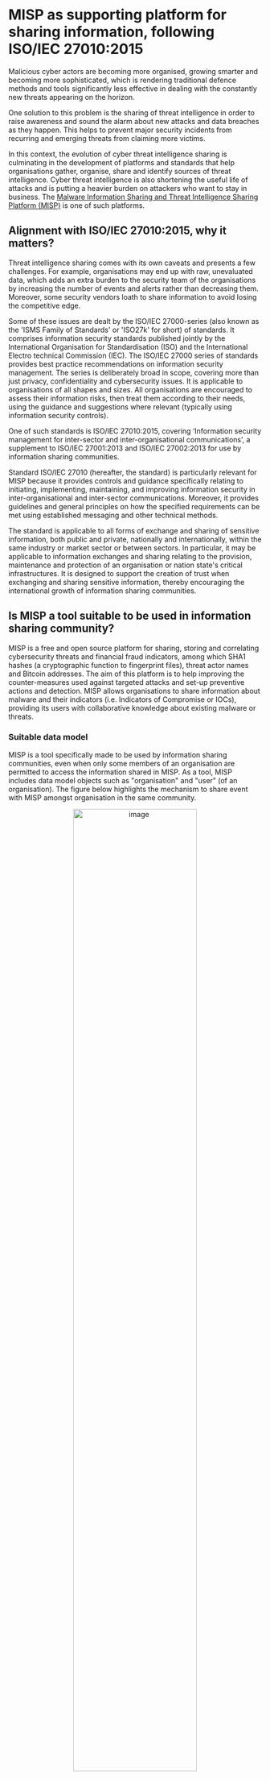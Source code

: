 
# MISP as supporting platform for sharing information, following ISO/IEC 27010:2015

Malicious cyber actors are becoming more organised, growing smarter and becoming more sophisticated, which is rendering traditional defence methods and tools significantly less effective in dealing with the constantly new threats appearing on the horizon.

One solution to this problem is the sharing of threat intelligence in order to raise awareness and sound the alarm about new attacks and data breaches as they happen. This helps to prevent major security incidents from recurring and emerging threats from claiming more victims.

In this context, the evolution of cyber threat intelligence sharing is culminating in the development of platforms and standards that help organisations gather, organise, share and identify sources of threat intelligence. Cyber threat intelligence is also shortening the useful life of attacks and is putting a heavier burden on attackers who want to stay in business. The [Malware Information Sharing and Threat Intelligence Sharing Platform (MISP)](https://www.misp-project.org/) is one of such platforms.

## Alignment with ISO/IEC 27010:2015, why it matters?

Threat intelligence sharing comes with its own caveats and presents a few challenges. For example, organisations may end up with raw, unevaluated data, which adds an extra burden to the security team of the organisations by increasing the number of events and alerts rather than decreasing them. Moreover, some security vendors loath to share information to avoid losing the competitive edge.

Some of these issues are dealt by the ISO/IEC 27000-series (also known as the 'ISMS Family of Standards' or 'ISO27k' for short) of standards. It comprises information security standards published jointly by the International Organisation for Standardisation (ISO) and the International Electro technical Commission (IEC). The ISO/IEC 27000 series of standards provides best practice recommendations on information security management.
The series is deliberately broad in scope, covering more than just privacy, confidentiality and cybersecurity issues. It is applicable to organisations of all shapes and sizes. All organisations are encouraged to assess their information risks, then treat them  according to their needs, using the guidance and suggestions where relevant (typically using information security controls).

One of such standards is ISO/IEC 27010:2015, covering ‘Information security management for inter-sector and inter-organisational communications’, a supplement to ISO/IEC 27001:2013 and ISO/IEC 27002:2013 for use by information sharing communities.

Standard ISO/IEC 27010 (hereafter, the standard) is particularly relevant for MISP because it provides controls and guidance specifically relating to initiating, implementing, maintaining, and improving information security in inter-organisational and inter-sector communications. Moreover, it provides guidelines and general principles on how the specified requirements can be met using established messaging and other technical methods.

The standard is applicable to all forms of exchange and sharing of sensitive information, both public and private, nationally and internationally, within the same industry or market sector or between sectors. In particular, it may be applicable to information exchanges and sharing relating to the provision, maintenance and protection of an organisation or nation state's critical infrastructures. It is designed to support the creation of trust when exchanging and sharing sensitive information, thereby encouraging the international growth of information sharing communities.

## Is MISP a tool suitable to be used in information sharing community?

MISP is a free and open source platform for sharing, storing and correlating cybersecurity threats and financial fraud indicators, among which SHA1 hashes (a cryptographic function to fingerprint files), threat actor names and Bitcoin addresses. The aim of this platform is to help improving the counter-measures used against targeted attacks and set-up preventive actions and detection. MISP allows organisations to share information about malware and their indicators (i.e. Indicators of Compromise or IOCs), providing its users with collaborative knowledge about existing malware or threats.

### Suitable data model

MISP is a tool specifically made to be used by information sharing communities, even when only some members of an organisation are permitted to access the information shared in MISP. As a tool, MISP includes data model objects such as "organisation" and "user" (of an organisation). The figure below highlights the mechanism to share event with MISP amongst organisation in the same community.

<p align="center">
<img src="./images/misp-compliance-iso-concepts.svg" alt="image" style="width: 70%;"/></br>

<span><i>FIGURE 1: Illustration of MISP organisations and community interactions</i></span>
</p>

The concept presented in the figure above can be explained and match with key concepts of the ISO/IEC 27010:2015 standard as described in the table below.

<table style="width:100%">
  <tr>
    <th>ISO/IEC 27010:2015 key concepts</th>
    <th>MISP data model representing the concepts</th> 
    <th>Related definition in <a href="https://www.iso.org/obp/ui/#iso:std:iso-iec:27000:ed-5:v1:en"> ISO/IEC 27000:2018</a></th>
  </tr>
  <tr>
    <td><b>Information sharing community</b></td>
    <td>The concept of community is closely related to the concept of MISP server (also called MISP instance). A MISP server is a specific instance of the MISP software, running on a computer, usually a server. A MISP server can include multiple organisations. A <b>MISP community</b> includes all organisations on a MISP server and organisations running MISP servers that synchronise with this server.</td> 
    <td>3.34 information sharing community</td>
  </tr>
  <tr>
    <td><b>Organization</b></td>
    <td>A <b>MISP organization</b> represent an organisation in the community.</td> 
    <td>3.50 organization</td>
  </tr>
<tr>
    <td><b>Member of an organisation</b></td>
    <td><b>MISP users</b> represent organisation members.</td> 
    <td>Not covered in the standard.</td>
  </tr>
<tr>
    <td><b>Information exchange types (e.g. "alerts and warnings" and "incident handling")</b></td>
    <td><b>MISP events</b> are the smallest unit that can be shared in MISP. Events can be enrich with "tags", such as tags integrates external and broadly used protocols and standards such as TLD (Traffic Lights Protocol) and MISP galaxies which enable a deeper analysis and categorisation of events. Events are composed of <b>MISP attributes</b>, usually representing indicators of compromise (e.g. IP addresses, domain names etc.). Attributes are defined structure that have a limited set of <a href="http://www.misp-project.org/datamodels/#misp-core-format"> type and categories</a>. Attributes can be aggregated into MISP objects.</td> 
    <td>3.21 event</td>
  </tr>
<tr>
    <td><b>Supporting entities</b></td>
    <td>The centralized supporting entity in a MISP community can be interpreted as being the entity (or organisation) operating the MISP instance (also called MISP server). The entity operating the MISP instance decides who will join the community and can attribute rights to organisation on the MISP instance (e.g. right to synchronise a MISP server)</td> 
    <td>3.76 trusted information communication entity</td>
  </tr>
<tr>
    <td><b>Source</b></td>
    <td>In MISP, the source of the event is indicated in the event detail in the field "Orgc". The source of an event stay the same even if the event is transferred to other communities.</td> 
    <td>Not covered in the standard.</td>
  </tr>
<tr>
    <td><b>Originator</b></td>
    <td>In MISP, the originator of an event is indicated in the event detail in the field "Org". If the source is in the same MISP community than a recipient, the source (Orgc) and the originator (Org) of an event will be the same for this recipient. If the source of an event (Orgc) is not in the same community than a recipient (e.g. the event has been pushed to another MISP community because its sharing model is "All communities" or "Connected communities"), then the source (Orgc) and the originator will differ. In that case, the originator (Org) would appear as the organisation synchronising the MISP instances (for an illustration, refer to event e' in the "FIGURE 1" above). </td> 
    <td>Not covered in the standard.</td>
  </tr>
<tr>
    <td><b>Recipient</b></td>
    <td>In MISP, the recipients of an event depends on the sharing model the originator choose for the event. MISP sharing model is flexible and include <a href="https://github.com/MISP/misp-book/tree/master/using-the-system"> five sharing models </a> allowing, for example, to only share an event with one organisation, one community or a couple of chosen organisations in a community.</td> 
    <td>Not covered in the standard.</td>
  </tr>
</table>

### Suitable flexibility and accessibility

MISP can be accessed from different interfaces like a REST API (for systems pushing and pulling IOCs and for automatizing export, import or analysis of IOCs) or via a web interface. This is the result of the inherent goal of MISP: to be a robust platform that ensures a smooth operation for sharing and storing cybersecurity related information in an intelligent way.

MISP is freely available on [GitHub](https://github.com/MISP/MISP), licensed under [GNU Affero General Public License version 3](http://www.gnu.org/licenses/agpl-3.0.html). Everyone can set up its own MISP instance and start a community. MISP is currently used by CSIRTs communities and Banks. However, MISP usages is not limited to those entities and new use cases can be developed.


## Does MISP enable an easy implementation of ISO/IEC 27010:2015 controls?

### Scope

ISO/IEC 27010:2015 complements ISO/IEC 27001:2005 by providing additional or augmented controls in cases where the information exchanged by sharing communities is sensitive and cannot be made publicly available. In this article, only new controls or augmented controls from ISO/IEC 27002:2005 by ISO/IEC 27010:2015 will be covered.

MISP is a tool, a piece of software, not an Information Security and Management System by itself. As such, not all the new controls or augmented controls in ISO/IEC 27010:2015 can be applicable to MISP. For this article, the controls that can, partially can or cannot apply to MISP are presented in the table below.


<table style="width:100%">
  <tr>
    <th>New controls of controls augmented by ISO/IEC 27010:2015</th>
    <th>Applicable to MISP</th> 
    <th>References to relevant MISP features</th>
  </tr>
  <tr>
    <td>5.1.1 Policies for information security</td>
    <td>Partially</td> 
    <td><a href="#(5)">(5) Information security policies</a></td>
  </tr>
  <tr>
    <td>5.1.2 Review of the policies for information security</td>
    <td>No</td> 
    <td>N/A</td>
  </tr>
<tr>
    <td>7.1.1 Screening</td>
    <td>No</td> 
    <td>N/A</td>
  </tr>
<tr>
    <td>8.1.3 Acceptable use of assets</td>
    <td>Partially</td> 
    <td><a href="#(8)">(8) Asset management</a></td>
  </tr>
<tr>
    <td>8.2.1 Classification of information</td>
    <td>Yes</td> 
    <td><a href="#(8)">(8) Asset management</a></td>
  </tr>
<tr>
    <td>8.4.1 Information dissemination</td>
    <td>Yes</td> 
    <td><a href="#(8)">(8) Asset management</a></td>
  </tr>
<tr>
    <td>8.4.2 Information disclaimers</td>
    <td>Yes</td> 
    <td><a href="#(8)">(8) Asset management</a></td>
  </tr>
<tr>
    <td>8.4.3 Information credibility</td>
    <td>Yes</td> 
    <td><a href="#(8)">(8) Asset management</a></td>
  </tr>
<tr>
    <td>8.4.4 Information sensitivity reduction</td>
    <td>Yes</td> 
    <td><a href="#(8)">(8) Asset management</a></td>
  </tr>
<tr>
    <td>8.4.5 Anonymous source protection</td>
    <td>Yes</td> 
    <td><a href="#(8)">(8) Asset management</a></td>
  </tr>
<tr>
    <td>8.4.6 Anonymous recipient protection</td>
    <td>Yes</td> 
    <td><a href="#(8)">(8) Asset management</a></td>
  </tr>
<tr>
    <td>8.4.7 Onwards release authority</td>
    <td>Yes</td> 
    <td><a href="#(8)">(8) Asset management</a></td>
  </tr>
<tr>
    <td>10.1.1 Policy on the use of cryptographic controls</td>
    <td>Yes</td> 
    <td><a href="#(10)">(10) Cryptography</a></td>
  </tr>
<tr>
    <td>12.2.1 Controls against malware</td>
    <td>No</td> 
    <td>N/A</td>
  </tr>
<tr>
    <td>12.4.1 Event logging</td>
    <td>Yes</td> 
    <td><a href="#(12)">(12) Operations security</a></td>
  </tr>
<tr>
    <td>12.7.2 Community audit rights</td>
    <td>No</td> 
    <td>N/A</td>
  </tr>
<tr>
    <td>13.2.2 Agreements on information transfer</td>
    <td>Partially</td> 
    <td><a href="#(13)">(13) Information transfer</a></td>
  </tr>
<tr>
    <td>13.2.3 Electronic messaging</td>
    <td>No</td> 
    <td>N/A</td>
  </tr>
<tr>
    <td>15.1.2 Addressing security within supplier agreements</td>
    <td>No</td> 
    <td>N/A</td>
  </tr>
<tr>
    <td>16.1.2 Reporting information security events</td>
    <td>Partially</td> 
    <td><a href="#(16)">(16) Information security incident management</a></td>
  </tr>
<tr>
    <td>16.1.6 Learning from information security incidents</td>
    <td>Yes</td> 
    <td><a href="#(16)">(16) Information security incident management</a></td>
  </tr>
<tr>
    <td>16.1.8 Early warning system</td>
    <td>Yes</td> 
    <td><a href="#(16)">(16) Information security incident management</a></td>
  </tr>
<tr>
    <td>17.1.1 Planning information security continuity</td>
    <td>No</td> 
    <td>N/A</td>
  </tr>
<tr>
    <td>18.1.1 Identification of applicable legislation and contractual requirements</td>
    <td>Partially</td> 
    <td><a href="#(18)">(18) Compliance</a></td>
  </tr>
<tr>
    <td>18.1.6 Liability to the information sharing community</td>
    <td>No</td> 
    <td>N/A</td>
  </tr>
</table>

The below section highlights clarifications on which MISP features enables an easy implementation of ISO/IEC 27010:2015 controls applicable to MISP.

### <a name="(5)"></a>(5) Information security policies

The standard recommends having policies for information security. This implies that sharing communities have a policy that defines how the community members will work together to set security management policies and direction for the information sharing communities.

As a tool that can be used in different ways by different entities, MISP does not actually have a specific “policy” as such. However, MISP does include a ‘Terms & Conditions’ feature that entities setting up a MISP instance can customized for their needs. For example, entities having a MISP instance be can customized in the text inside those Terms and Conditions (or can be left empty) and it can be opted to force users to accept it before having access to MISP. [Sharing guidelines](https://github.com/MISP/MISP/wiki/Sharing-guidelines) for using MISP are available.

### <a name="(8)"></a>(8) Asset management

Regarding the implementation of acceptable use of assets, dissemination rules are a core concept and it is the originator, which decides of the dissemination rules for individual events (c.f. [MISP sharing model](ttps://github.com/MISP/misp-book/tree/master/using-the-system)). It is the role of the supporting entity, operating the MISP instance to not bypass these rules but to respect them. When specific tags are applied to an event, indicating how the information received can be used (e.g. [Permissible Actions Protocol taxonomy](https://www.misp-project.org/taxonomies.html#_pap)), these rules need to be respected by all organisations in the community.

The standard suggests that information should be classified in terms of legal requirements, value, credibility, priority, criticality and sensitivity to unauthorized disclosure or modification and that the dissemination of such information should be done accordingly to this classification. Moreover, each information exchange should indicate the originator’s degree of confidence in the transmitted information’s credibility and accuracy and the sensitivity of the information.

MISP has asset management tools build into it. For example, taxonomies can be used in MISP in order to classify events, indicators and threats. For example, one of the taxonomies included in MISP is the Admiralty Scale (also called the NATO System), that ranks the reliability of a source and the credibility of an information. Examples of taxonomies that can be used to classified events in MISP can be found below:

<table style="width:100%">
  <tr>
    <th>ISO/IEC 27010:2015 classification requirements</th>
    <th>Examples of taxonomies and/or features integrated in MISP (non-exhaustive)</th>
  </tr>
  <tr>
    <td><b>Legal requirements</b> (8.2.1)</td>
    <td>
		<ul>
		  <li>No taxonomies are yet integrated. It is however possible to add custom taxonomy in MISP.</li>
		</ul>
	</td> 
  </tr>
  <tr>
    <td><b>Value</b> (8.2.1)</td>
    <td>
	<ul>
	  <li>In some cases, the value of threat intelligence depends on the quality of the classification. A wide range of classifications is available for an event in MISP, for example, <a href="https://www.misp-project.org/taxonomies.html#_circl">incident classification or topic taxonomies</a>.</li>
	  <li>Value of the information can also be determined by the <a href="https://www.misp-project.org/taxonomies.html#_cssa"> CSSA agreed sharing taxonomy</a>, for example, the 'sharing-class' indicates whether the shared information has been validated by a human prior to sharing.</li>
	</ul>
  </tr>
  <tr>
    <td><b>Credibility</b> (8.2.1) and (8.4.3)</td>
    <td>
		<ul>
			<li>The <a href="https://www.misp-project.org/taxonomies.html#_admiralty_scale">Admiralty Scale taxonomy</a> can be used to measure the credibility of an event.</li>
			<li><a href="https://www.misp-project.org/taxonomies.html#_analyst_assessment"> The analyst experience taxonomy</a> can be used to assess the credibility of an analysis of an event.</li>
			<li>The <a href="https://www.misp-project.org/taxonomies.html#_estimative_language">likelihood-probability</a> taxonomy can also be used to measure the credibility of an event.</li>
			<li><a href="http://www.misp-project.org/features.html">The correlation feature and sightings</a> can also help assessing the credibility of an event.</li>
			<li><a href="https://www.circl.lu/doc/misp/administration/#whitelisting-an-address">Whitelist</a> and <a href="https://github.com/MISP/misp-warninglists">Warning lists</a> improve false positive detection.</li>
		</ul>
	</td> 
  </tr>
<tr>
    <td><b>Priority</b> (8.2.1)</td>
    <td>
		<ul>
		  <li>MISP integrates <a href="https://www.misp-project.org/taxonomies.html#_priority_level">six levels of priority aligned with NCCIC, DHS, and the CISS</a>.</li>
		</ul>
	</td>  
  </tr>
<tr>
    <td><b>Criticality</b> (8.2.1)</td>
	<td>
		<ul>
		  <li><a href="https://www.circl.lu/doc/misp/create-event-report/">"Threat Level" of a MISP event</a> indicates the level of criticality.</li>
	      <li>The <a href="https://www.misp-project.org/taxonomies.html#_impact_overall_rating">impact overall rating</a> taxonomy.</li>
          <li>The <a href="https://www.misp-project.org/taxonomies.html#_victim_employee_count">victims employee count</a> taxonomy.</li>
		</ul>
	</td>
  </tr>
<tr>
    <td><b>Sensitivity</b> (8.2.1)</td>
	<td>
		<ul>
		  <li><a href="https://www.misp-project.org/taxonomies.html#_nato">NATO classification</a>.</li>
		</ul>
	</td>
  </tr>
<tr>
    <td><b>Dissemination markings</b> (8.4.1)</td>
	<td>
		<ul>
		  <li><a href="https://www.misp-project.org/taxonomies.html#_tlp">Traffic Light Protocol (TLP) taxonomy</a>.</li>
		  <li>Different level of <a href="https://github.com/MISP/misp-book/tree/master/using-the-system">sharing model</a> can be used, restricting the propagation of events.</li>
		</ul>
	</td>
  </tr>
<tr>
    <td><b>Information disclaimer</b> (8.4.2)</td>
	<td>
		<ul>
		  <li>There is no specific field or free text available at the event level in MISP to add a custom disclaimer to list any special requirements to follow by the recipients in addition to the normal information marking. However, it is possible to add custom taxonomies in MISP. Moreover, as explained in the two following points, it is possible to contact the reporter or ask for clarification.</li>
		  <li>In MISP it is possible to <a href="https://www.circl.lu/doc/misp/sharing/#contact-a-reporter">contact the reporter</a> of an event to ask for clarification.</li>
		  <li>For each event, an <a href="https://www.circl.lu/doc/misp/using-the-system/#general-event-information">'Event Discussion Thread'</a> can also be used to ask for clarification.</li>
		</ul>
	</td>
  </tr>
<tr>
    <td><b>Sensitivity reduction</b> (8.4.4)</td>
	<td>
		<ul>
		  <li>Sightings in MISP can be used to evaluate the value of an attribute over time. Especially sightings of type <a href="http://www.misp.software/2017/02/16/Sighting-The-Next-Level.html">"Expiration"</a> can be added to an attribute to indicate that the attribute has lost value (e.g. URLs which have been cleaned after some time).</li>
		</ul>
	</td>
  </tr>
</table>


MISP also includes a feature to protect the anonymity of the source and the recipient of the information in the community (controls 8.4.5 and 8.4.6). With the MISP [delegation](https://www.circl.lu/doc/misp/delegation/) feature, an organisation can ask another organisation in the same community to publish its own event in order to remain anonymous. In a MISP instance, it is normally possible to consult the list of all organisations in the community. However, the operator of the MISP instance (in other words, the supporting entity) has the possibility to hide this list (enabled by the option “MISP.showorg”) ensuring anonymity of all recipients (i.e. organisations) in a community.

### <a name="(10)"></a>(10) Cryptography

The standard puts forward ‘cryptography’ is a tool for sharing communities. Indeed, cryptographic techniques can be used to implement the dissemination rules of information sharing, e.g. through information rights management. MISP follows this recommendation because it has built-in the possibility to add SLL certificates for HTTPS and PGP Keys.

### <a name="(12)"></a>(12) Operations security
When required by their communities, members should log the internal dissemination of shared information. In relation to the existence of an event logging system built-in into the platform, MISP has such a system.

### <a name="(13)"></a>(13) Information transfer

MISP includes a ‘Terms & Conditions’ feature that entities setting up a MISP instance can customized for their needs. For more details refer to <a href="#(5)">(5) Information security policies</a>.

### <a name="(16)"></a>(16) Information security incident management

In relation to ‘Information security incident management’, members of information sharing communities should consider whether detected events should be reported to other members of the communities. Likewise, investigations based on information distributed by the information sharing communities should be performed to reduce the risks of similar incidents and develop a better understanding of the risks facing the communities. Moreover, the standard recommends that an early warning system should be deployed within the communities to effectively communicate priority information as soon as it is available.

In this regard, MISP includes advanced data models created by its community. Indeed, MISP includes a simple and practical information-sharing format expressed in JSON through attributes that can be used by MISP or any other software. Moreover, the taxonomies allow for the classification of the incidents. However, at least part of this control cannot apply to MISP because it is out of the functionality of the platform. For example, the standard suggests that each member should ensure that reported incident responses are assessed. This cannot be managed through MISP because it needs to be implemented by its users.

### <a name="(18)"></a>(18) Compliance

‘Compliance’ is a category to have in mind as well. Liability issues and remediation should be clarified, understood and approved by all members of the information sharing communities, to address situations in which information is unintentionally or intentionally disclosed. In this regard, the standard specifies that remediation should include, at a minimum, notification of any unauthorised disclosure back to the originator, and potentially also to the source, with sufficient detail to identify the information disclosed. Unauthorised disclosure consequences could directly affect the responsible parties and might involve eliminating or restricting access to certain members for some period of time to re-establish community trust.

As a sharing information platform based in Europe, and processing personal data from EU citizens, MISP needs to comply with the GDPR. However, compliance needs to be seen at the user level in MISP, as explained in a [recent article](https://github.com/MISP/misp-compliance/blob/master/GDPR/information_sharing_and_cooperation_gdpr.md), which analyse the relation between the GDPR and MISP. Nevertheless, it is worth to mention that MISP as a platform has built-in mechanisms that promote privacy by design and by default, helping the compliance with the GDPR of their users. For example, the users are guided by the platform in relation to the data that needs to be included when reporting vulnerabilities. Users can only fill event attributes according to a specific [data model](http://www.misp-project.org/datamodels/#misp-core-format). This means that MISP minimizes the data that is published on the platform to the minimum necessary (a strategy called "data minimization"). 

## Conclusion

MISP is a promising free and open source software platform that could help many stakeholders to be organised in order to improve their cyber-defence capabilities. Indeed, the MISP threat-sharing platform is a tool to help information sharing of threat intelligence including cybersecurity Indicators of Compromise (IOC), financial fraud or counter-terrorism information.
As demonstrated in this article, MISP is a flexible platform that thanks to an extensible tagging and well-structured sharing mechanisms can be used as a platform to support information sharing implementing the ISO/IEC 27010 standard. However, one must not forget that MISP is only a tool, and that it does not replace an information security management system (ISMS) by itself.

## References

1. [ISO/IEC 27010:2015 on "Information technology — Security techniques — Information security management for inter-sector and inter-organisational communications", 2015](https://www.iso.org/standard/68427.html)
2. [MISP User Manual](https://github.com/MISP/misp-book)
3. [MISP GitHub, "Information sharing and cooperation enabled by GDPR", 2018](https://github.com/MISP/misp-compliance/blob/master/GDPR/information_sharing_and_cooperation_gdpr.md)

## Acknowledgment

This document was partially funded by CEF (Connecting Europe Facility) funding under CEF-TC-2016-3 - Cyber Security ***Improving MISP as building blocks for next-generation information sharing***.

![](https://www.misp-project.org/assets/images/en_cef.png)

## Contact and Collaboration

If you have any question or suggestion about this topic, feel free to [contact us](https://www.circl.lu/contact/). This document is a collaborative effort where external [contributors can propose changes and improvement](https://github.com/MISP/misp-compliance/tree/master/GDPR) the document.